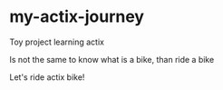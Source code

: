 # my-actix-journey
Toy project learning actix

Is not the same to know what is a bike, than ride a bike

Let's ride actix bike!
